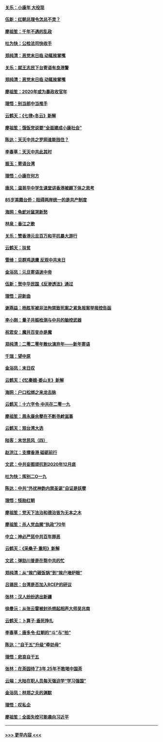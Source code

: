 #### [关乐：小康年 大役现](../pages/nsc993/n11774213.md?t=01071944) 
#### [伍新：红朝总理令怎总不灵？](../pages/nsc993/n11770813.md?t=01071944) 
#### [廖祖笙：千年不遇的乱政](../pages/nsc993/n11770373.md?t=01071944) 
#### [吐为快：公检法司快收手](../pages/nsc993/n11770359.md?t=01071944) 
#### [郑纯清：恶党末日临 动辄挨掌嘴](../pages/nsc993/n11769912.md?t=01071944) 
#### [关乐：就王志民下台寄语有良港警](../pages/nsc993/n11769903.md?t=01071944) 
#### [郑纯清：恶党末日临 动辄挨掌嘴](../pages/nsc993/n11769356.md?t=01071944) 
#### [廖祖笙：2020年或为暴政收官年](../pages/nsc993/n11768216.md?t=01071944) 
#### [理悟：别当郎中当推手](../pages/nsc993/n11768243.md?t=01071944) 
#### [云鹤天：《七律▪冬云》新解](../pages/nsc993/n11768204.md?t=01071944) 
#### [廖祖笙：饿饭党说要“全面建成小康社会”](../pages/nsc993/n11767482.md?t=01071944) 
#### [陈达：天灭中共之罗网谁能挡住？](../pages/nsc993/n11767465.md?t=01071944) 
#### [李春草：天灭中共此其时](../pages/nsc993/n11767452.md?t=01071944) 
#### [振玉：寄语台湾](../pages/nsc993/n11767432.md?t=01071944) 
#### [理悟：小康在何方](../pages/nsc993/n11767394.md?t=01071944) 
#### [唐风：温哥华中学生课堂讲香港被踢下体之思考](../pages/nsc993/n11766848.md?t=01071944) 
#### [85岁美籍台侨：阻碍两岸统一的是共产制度](../pages/nsc993/n11765043.md?t=01071944) 
#### [海网：龟蛇对鼠哭新愁](../pages/nsc993/n11764895.md?t=01071944) 
#### [林泉：香江之歌](../pages/nsc993/n11764415.md?t=01071944) 
#### [关乐：赞香港元旦百万和平抗暴大游行](../pages/nsc993/n11764382.md?t=01071944) 
#### [云鹤天：扶贫](../pages/nsc993/n11764245.md?t=01071944) 
#### [雪绮：见群鸡退鹰  反观中共末日](../pages/nsc993/n11762112.md?t=01071944) 
#### [金浴凤：元旦寄语迷中帝](../pages/nsc993/n11761788.md?t=01071944) 
#### [伍新：贺中华民国《反渗透法》通过](../pages/nsc993/n11761994.md?t=01071944) 
#### [理悟：迎新曲](../pages/nsc993/n11761152.md?t=01071944) 
#### [谢燕益：杨胜军被非法拘禁致死案之紧急报案举报控告函](../pages/nsc993/n11756134.md?t=01071944) 
#### [李小刚：量子共振检测与中共的脑控武器](../pages/nsc993/n11754518.md?t=01071944) 
#### [祝君安：魔共百变亦是魔](../pages/nsc993/n11754469.md?t=01071944) 
#### [郑纯清：二零二零年散伙演弃年——新年寄语](../pages/nsc993/n11754195.md?t=01071944) 
#### [千瑞：望中原](../pages/nsc993/n11754159.md?t=01071944) 
#### [金浴凤：末日叹](../pages/nsc993/n11752359.md?t=01071944) 
#### [云鹤天：《忆秦娥‧娄山关》新解](../pages/nsc993/n11752348.md?t=01071944) 
#### [海网：户口松绑之来龙去脉](../pages/nsc993/n11752328.md?t=01071944) 
#### [云鹤天：十六字令‧中共在二零一九](../pages/nsc993/n11752305.md?t=01071944) 
#### [廖祖笙：周永康余孽在不断寻衅滋事](../pages/nsc993/n11751013.md?t=01071944) 
#### [云鹤天：观台湾大选](../pages/nsc993/n11751007.md?t=01071944) 
#### [陆客：末世民风（四）](../pages/nsc993/n11749203.md?t=01071944) 
#### [赵洪江：支撑香港 砥砺前行](../pages/nsc993/n11748482.md?t=01071944) 
#### [文武：中共妄图顽抗到2020年12月底](../pages/nsc993/n11748446.md?t=01071944) 
#### [吐为快：挥别二O一九](../pages/nsc993/n11748411.md?t=01071944) 
#### [陈达：中共“外扰神韵内禁圣诞”自证是妖孽](../pages/nsc993/n11748226.md?t=01071944) 
#### [理悟：怪胎红朝](../pages/nsc993/n11748206.md?t=01071944) 
#### [廖祖笙：党天下法治和德治皆为无本之木](../pages/nsc993/n11748135.md?t=01071944) 
#### [廖祖笙：杀人党血腥“执政”70年](../pages/nsc993/n11745144.md?t=01071944) 
#### [中立：神必严惩中共百年罪恶](../pages/nsc993/n11744970.md?t=01071944) 
#### [云鹤天：《采桑子‧重阳》新解](../pages/nsc993/n11744948.md?t=01071944) 
#### [文武：弹劾川普是在帮中共的忙](../pages/nsc993/n11744758.md?t=01071944) 
#### [郑纯清：从“挨门砸饭锅”到“挨户堵炉眼”](../pages/nsc993/n11744745.md?t=01071944) 
#### [吕锡民：台湾是否加入RCEP的研议](../pages/nsc993/n11744701.md?t=01071944) 
#### [张林：汉人纷纷逃出新疆](../pages/nsc993/n11743530.md?t=01071944) 
#### [徐曼沅：从张云雷被封杀想起相声大师吴兆南](../pages/nsc993/n11741816.md?t=01071944) 
#### [云鹤天：卜算子‧垂死挣扎](../pages/nsc993/n11739956.md?t=01071944) 
#### [李春草：唐多令‧红朝的“斗”与“拍”](../pages/nsc993/n11739830.md?t=01071944) 
#### [陈达：“自干五”升级“牵妨母”](../pages/nsc993/n11739724.md?t=01071944) 
#### [理悟：悲哀自干五](../pages/nsc993/n11739547.md?t=01071944) 
#### [张林：在茶园待了3年 25年不敢喝中国茶](../pages/nsc993/n11739240.md?t=01071944) 
#### [云端：大陆在职人员每天强迫学“学习强国”](../pages/nsc993/n11738735.md?t=01071944) 
#### [金浴凤：林郑之夫的渊默](../pages/nsc993/n11737735.md?t=01071944) 
#### [理悟：叹私企](../pages/nsc993/n11737715.md?t=01071944) 
#### [廖祖笙：全面失控可能袭向习近平](../pages/nsc993/n11737704.md?t=01071944) 

----
#### [ >>> 更早内容 <<< ](../indexes/nsc993-earlier.md)
